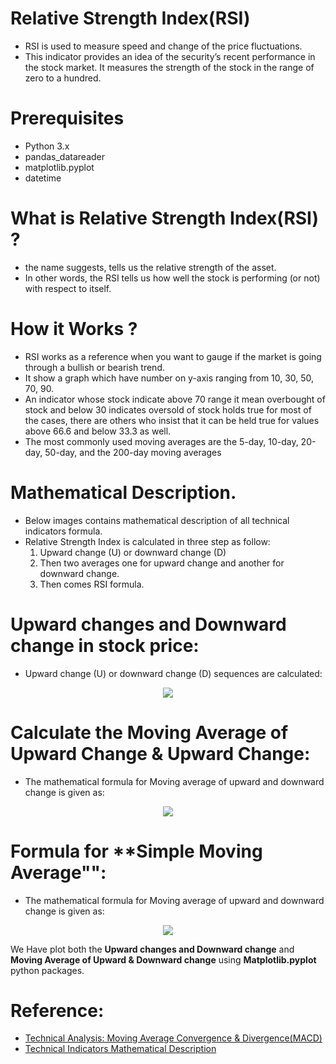 # Relative Strength Index(RSI)
* RSI is used to measure speed and change of the price fluctuations. 
* This indicator provides an idea of the security’s recent performance in the stock market. It measures the strength of the stock in the range of zero to a hundred.
# Prerequisites
* Python 3.x
* pandas_datareader
* matplotlib.pyplot
* datetime
# What is Relative Strength Index(RSI) ?
* the name suggests, tells us the relative strength of the asset. 
* In other words, the RSI tells us how well the stock is performing (or not) with respect to itself.
# How it Works ?
* RSI works as a reference when you want to gauge if the market is going through a bullish or bearish trend.
* It show a graph which have number on y-axis ranging from 10, 30, 50, 70, 90.
* An indicator whose stock indicate above 70 range it mean overbought of stock and below 30 indicates oversold 
  of stock holds true for most of the cases, there are others who insist that it can be held true for values above 66.6 and below 33.3 as well.
* The most commonly used moving averages are the 5-day, 10-day, 20-day, 50-day, and the 200-day moving averages
# Mathematical Description.
* Below images contains mathematical description of all technical indicators formula.
* Relative Strength Index is calculated in three step as follow:
    1. Upward change (U) or downward change (D)
    2. Then two averages one for upward change and another for downward change.
    3. Then comes RSI formula.

# **Upward changes and Downward change in stock price:** 

* Upward change (U) or downward change (D) sequences are calculated:
<p align="center"> 
<img src="https://static.anychart.com/images/technical_indicators/rsi-u-d.png">

# Calculate the **Moving Average** of **Upward Change & Upward Change**:

* The mathematical formula for Moving average of upward and downward change is given as:
<p align="center">
<img src="https://static.anychart.com/images/technical_indicators/rsi-mau.png">

# Formula for **Simple Moving Average"":
* The mathematical formula for Moving average of upward and downward change is given as:

<p align="center">
<img src="https://static.anychart.com/images/technical_indicators/rsi-rsi.png">

We Have plot both the **Upward changes and Downward change** and **Moving Average of Upward & Downward change** using **Matplotlib.pyplot** python packages.

# Reference:
* [Technical Analysis: Moving Average Convergence & Divergence(MACD)](https://www.metatrader4.com/en/trading-platform/help/analytics/tech_indicators/moving_average#simple_moving_average)
* [Technical Indicators Mathematical Description](https://static.anychart.com/)